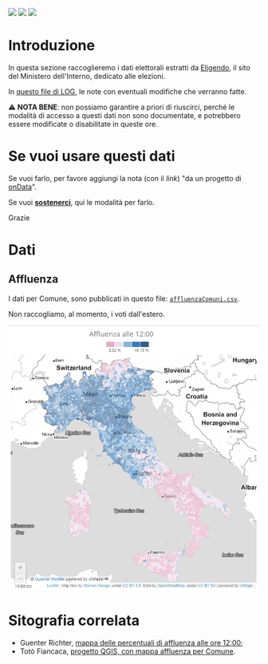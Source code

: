 <a href="https://ondata.it/dona/"><img src="https://img.shields.io/badge/%F0%9F%92%AA-Sostienici-success"/></a> <a href="https://ondata.it/"><img src="https://img.shields.io/badge/by-onData-%232e85d1"/></a> <a href="https://www.datibenecomune.it/"><img src="https://img.shields.io/badge/%F0%9F%99%8F-%23datiBeneComune-%23cc3232"/></a>

# Introduzione

In questa sezione raccoglieremo i dati elettorali estratti da [Eligendo](https://elezioni.interno.gov.it/camera/votanti/20220925/votantiCI), il sito del Ministero dell'Interno, dedicato alle elezioni.

In [questo file di LOG](LOG.md), le note con eventuali modifiche che verranno fatte.

⚠ **️NOTA BENE**: non possiamo garantire a priori di riuscirci, perché le modalità di accesso a questi dati non sono documentate, e potrebbero essere modificate o disabilitate in queste ore.

# Se vuoi usare questi dati

Se vuoi farlo, per favore aggiungi la nota (con il *link*) "da un progetto di [onData](https://github.com/ondata/elezioni-politiche-2022)".

Se vuoi [**sostenerci**](https://ondata.it/dona/), qui le modalità per farlo.

Grazie

# Dati

## Affluenza

I dati per Comune, sono pubblicati in questo file: [`affluenzaComuni.csv`](dati/affluenza/affluenzaComuni.csv).

Non raccogliamo, al momento, i voti dall'estero.

[![](imgs/elezioni2022-affluenza-guenter-richter.png)](https://gjrichter.github.io/pages/Elezioni_Politiche_2022_affluenza/index.html)

# Sitografia correlata

- Guenter Richter, [mappa delle percentuali di affluenza alle ore 12:00](https://gjrichter.github.io/pages/Elezioni_Politiche_2022_affluenza/index.html);
- Totò Fiancaca, [progetto QGIS, con mappa affluenza per Comune](https://t.me/pigrecoinfinito/848).
